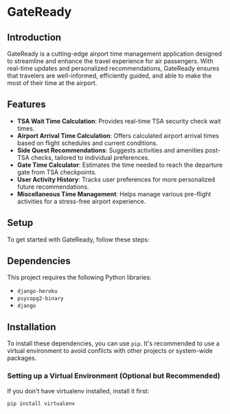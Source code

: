 # GateReady

## Introduction
GateReady is a cutting-edge airport time management application designed to streamline and enhance the travel experience for air passengers. With real-time updates and personalized recommendations, GateReady ensures that travelers are well-informed, efficiently guided, and able to make the most of their time at the airport.

## Features
- **TSA Wait Time Calculation**: Provides real-time TSA security check wait times.
- **Airport Arrival Time Calculation**: Offers calculated airport arrival times based on flight schedules and current conditions.
- **Side Quest Recommendations**: Suggests activities and amenities post-TSA checks, tailored to individual preferences.
- **Gate Time Calculator**: Estimates the time needed to reach the departure gate from TSA checkpoints.
- **User Activity History**: Tracks user preferences for more personalized future recommendations.
- **Miscellaneous Time Management**: Helps manage various pre-flight activities for a stress-free airport experience.

## Setup
To get started with GateReady, follow these steps:

## Dependencies

This project requires the following Python libraries:

- `django-heroku`
- `psycopg2-binary`
- `django`

## Installation

To install these dependencies, you can use `pip`. It's recommended to use a virtual environment to avoid conflicts with other projects or system-wide packages.

### Setting up a Virtual Environment (Optional but Recommended)

If you don't have virtualenv installed, install it first:

```bash
pip install virtualenv
